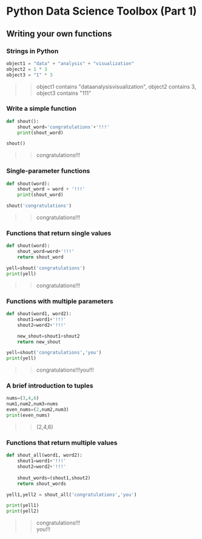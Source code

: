 # Python Data Science Toolbox (Part 1)

## Writing your own functions

### Strings in Python

```python
object1 = "data" + "analysis" + "visualization"
object2 = 1 * 3
object3 = "1" * 3
```
>>object1 contains "dataanalysisvisualization", object2 contains 3, object3 contains "111"

### Write a simple function

```python
def shout():
    shout_word='congratulations'+'!!!'
    print(shout_word)

shout()
```
>>congratulations!!!

### Single-parameter functions
```python
def shout(word):
    shout_word = word + '!!!'
    print(shout_word)

shout('congratulations')
```
>>congratulations!!!

### Functions that return single values

```python
def shout(word):
    shout_word=word+'!!!'
    return shout_word

yell=shout('congratulations')
print(yell)
```
>>congratulations!!!

### Functions with multiple parameters
```python
def shout(word1, word2):
    shout1=word1+'!!!'
    shout2=word2+'!!!'

    new_shout=shout1+shout2
    return new_shout

yell=shout('congratulations','you')
print(yell)
```
>>congratulations!!!you!!!

### A brief introduction to tuples
```python
nums=(3,4,6)
num1,num2,num3=nums
even_nums=(2,num2,num3)
print(even_nums)
```
>>(2,4,6)

### Functions that return multiple values

```python
def shout_all(word1, word2): 
    shout1=word1+'!!!'
    shout2=word2+'!!!'
    
    shout_words=(shout1,shout2)
    return shout_words

yell1,yell2 = shout_all('congratulations','you')

print(yell1)
print(yell2)
```
>>congratulations!!! <br>
>>you!!!
